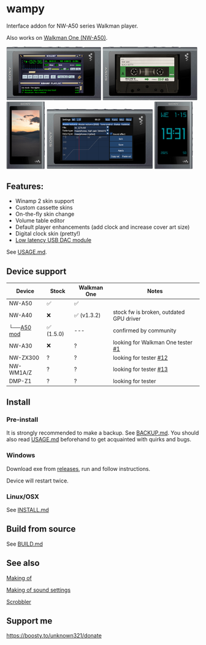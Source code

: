 wampy
=====

Interface addon for NW-A50 series Walkman player.

Also works on [Walkman One (NW-A50)](https://www.mrwalkman.com/p/sony-nw-a50series-custom-firmware.html).

<img src="images/winamp.png" alt="winamp" width="49%">&nbsp;<img src="images/cassette.png" alt="cassette" width="49%">
<img src="images/promo-cassette-skin.png" width="20%"> <img src="images/promo-mvt.png" width="55%"> <img src="images/promo-digiclock.png" width="20%">

## Features:

- Winamp 2 skin support
- Custom cassette skins
- On-the-fly skin change
- Volume table editor
- Default player enhancements (add clock and increase cover art size)
- Digital clock skin (pretty!)
- [Low latency USB DAC module](https://github.com/zhangboyang/llusbdac)

See [USAGE.md](./USAGE.md).

## Device support

| Device          | Stock     | Walkman One | Notes                                   |
|-----------------|-----------|-------------|-----------------------------------------|
| NW-A50          | ✅         | ✅           |                                         |
| NW-A40          | ❌         | ✅ (v1.3.2)  | stock fw is broken, outdated GPU driver |
| └──[A50 mod][1] | ✅ (1.5.0) | ---         | confirmed by community                  |
| NW-A30          | ❌         | ?           | looking for Walkman One tester [#1][2]  |
| NW-ZX300        | ?         | ?           | looking for tester [#12][3]             |
| NW-WM1A/Z       | ?         | ?           | looking for tester [#13][4]             |
| DMP-Z1          | ?         | ?           | looking for tester                      |

[1]: https://www.mrwalkman.com/p/nw-a40-stock-update.html

[2]: https://github.com/unknown321/wampy/issues/1

[3]: https://github.com/unknown321/wampy/issues/12

[4]: https://github.com/unknown321/wampy/issues/13

## Install

### Pre-install

It is strongly recommended to make a backup. See [BACKUP.md](./BACKUP.md).
You should also read [USAGE.md](./USAGE.md) beforehand to get acquainted with quirks and bugs.

### Windows

Download exe from [releases](https://github.com/unknown321/wampy/releases), run and follow instructions.

Device will restart twice.

### Linux/OSX

See [INSTALL.md](./INSTALL.md)

## Build from source

See [BUILD.md](./BUILD.md)

## See also

[Making of](./MAKING_OF.md)

[Making of sound settings](./MAKING_OF_SOUND_SETTINGS.md)

[Scrobbler](https://github.com/unknown321/scrobbler)

## Support me

https://boosty.to/unknown321/donate
